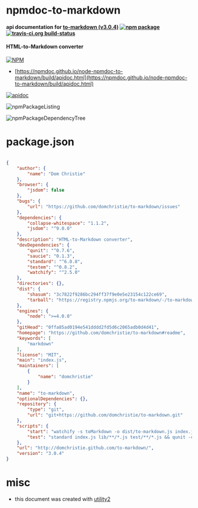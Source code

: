 # npmdoc-to-markdown

#### api documentation for  [to-markdown (v3.0.4)](https://github.com/domchristie/to-markdown#readme)  [![npm package](https://img.shields.io/npm/v/npmdoc-to-markdown.svg?style=flat-square)](https://www.npmjs.org/package/npmdoc-to-markdown) [![travis-ci.org build-status](https://api.travis-ci.org/npmdoc/node-npmdoc-to-markdown.svg)](https://travis-ci.org/npmdoc/node-npmdoc-to-markdown)

#### HTML-to-Markdown converter

[![NPM](https://nodei.co/npm/to-markdown.png?downloads=true&downloadRank=true&stars=true)](https://www.npmjs.com/package/to-markdown)

- [https://npmdoc.github.io/node-npmdoc-to-markdown/build/apidoc.html](https://npmdoc.github.io/node-npmdoc-to-markdown/build/apidoc.html)

[![apidoc](https://npmdoc.github.io/node-npmdoc-to-markdown/build/screenCapture.buildCi.browser.%252Ftmp%252Fbuild%252Fapidoc.html.png)](https://npmdoc.github.io/node-npmdoc-to-markdown/build/apidoc.html)

![npmPackageListing](https://npmdoc.github.io/node-npmdoc-to-markdown/build/screenCapture.npmPackageListing.svg)

![npmPackageDependencyTree](https://npmdoc.github.io/node-npmdoc-to-markdown/build/screenCapture.npmPackageDependencyTree.svg)



# package.json

```json

{
    "author": {
        "name": "Dom Christie"
    },
    "browser": {
        "jsdom": false
    },
    "bugs": {
        "url": "https://github.com/domchristie/to-markdown/issues"
    },
    "dependencies": {
        "collapse-whitespace": "1.1.2",
        "jsdom": "^9.0.0"
    },
    "description": "HTML-to-Markdown converter",
    "devDependencies": {
        "qunit": "^0.7.6",
        "saucie": "0.1.3",
        "standard": "^6.0.8",
        "testem": "^0.8.2",
        "watchify": "^2.5.0"
    },
    "directories": {},
    "dist": {
        "shasum": "3c7822f9286bc294ff37f9e0e5e23154c122ce69",
        "tarball": "https://registry.npmjs.org/to-markdown/-/to-markdown-3.0.4.tgz"
    },
    "engines": {
        "node": ">=4.0.0"
    },
    "gitHead": "0ffa85ad0194e541dddd2fd5d6c2065adb0d4d41",
    "homepage": "https://github.com/domchristie/to-markdown#readme",
    "keywords": [
        "markdown"
    ],
    "license": "MIT",
    "main": "index.js",
    "maintainers": [
        {
            "name": "domchristie"
        }
    ],
    "name": "to-markdown",
    "optionalDependencies": {},
    "repository": {
        "type": "git",
        "url": "git+https://github.com/domchristie/to-markdown.git"
    },
    "scripts": {
        "start": "watchify -s toMarkdown -o dist/to-markdown.js index.js -v",
        "test": "standard index.js lib/**/*.js test/**/*.js && qunit -c ./index.js -t ./test/to-markdown-test.js ./test/gfm-test.js"
    },
    "url": "http://domchristie.github.com/to-markdown/",
    "version": "3.0.4"
}
```



# misc
- this document was created with [utility2](https://github.com/kaizhu256/node-utility2)
